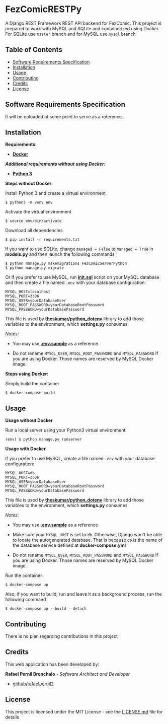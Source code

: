 # FezComicRESTPy
A Django REST Framework REST API backend for FezComic. This project is prepared to work with MySQL and SQLite and containerized using Docker. For SQLite use ``master`` branch and for MySQL use ``mysql`` branch
## Table of Contents
- [Software Requirements Specification](#software-requirements-specification)
- [Installation](#installation)
- [Usage](#usage)
- [Contributing](#contributing)
- [Credits](#credits)
- [License](#license)
## Software Requirements Specification
It will be uploaded at some point to serve as a reference.
## Installation
**Requirements:**
* [**Docker**](https://www.docker.com/)

***Additional requirements without using Docker:***
* [**Python 3**](https://www.python.org/downloads/)


**Steps without Docker:**

Install Python 3 and create a virtual environment
``` shell
$ python3 -m venv env
```
Activate the virtual environment
``` shell
$ source env/bin/activate
```
Download all dependencies
``` shell
$ pip install -r requirements.txt
```
If you want to use SQLite, change ``managed = False`` to ``managed = True`` in **models.py** and then launch the following commands
``` shell
$ python manage.py makemigrations FezComicServerPython
$ python manage.py migrate
```
Or if you prefer to use MySQL, run [**init.sql**](init.sql) script on your MySQL database and then create a file named ``.env`` with your database configuration:
``` properties
MYSQL_HOST=localhost
MYSQL_PORT=3306
MYSQL_USER=yourDatabaseUser
MYSQL_ROOT_PASSWORD=yourDatabaseRootPassword
MYSQL_PASSWORD=yourDatabasePassword
```
This file is used by [**theskumar/python_dotenv**](https://github.com/theskumar/python-dotenv) library to add those variables to the environment, which **settings.py** consumes.

*Notes:*

- You may use [**.env.sample**](.env.sample) as a reference

- Do not rename ``MYSQL_USER``, ``MYSQL_ROOT_PASSWORD`` and ``MYSQL_PASSWORD`` if you are using Docker. Those names are reserved by MySQL Docker image.


**Steps using Docker:**

Simply build the container
``` shell
$ docker-compose build
```

## Usage
**Usage without Docker**

Run a local server using your Python3 virtual environment
``` shell
(env) $ python manage.py runserver
```

**Usage with Docker**

If you prefer to use MySQL, create a file named ``.env`` with your database configuration:
``` properties
MYSQL_HOST=db
MYSQL_PORT=3306
MYSQL_USER=yourDatabaseUser
MYSQL_ROOT_PASSWORD=yourDatabaseRootPassword
MYSQL_PASSWORD=yourDatabasePassword
```
This file is used by [**theskumar/python_dotenv**](https://github.com/theskumar/python-dotenv) library to add those variables to the environment, which **settings.py** consumes.

*Notes:*

- You may use [**.env.sample**](.env.sample) as a reference

- Make sure your ``MYSQL_HOST`` is set to ``db``. Otherwise, Django won't be able to locate the autogenerated database. That is because ``db`` is the name of the database service defined at **docker-compose.yml**

- Do not rename ``MYSQL_USER``, ``MYSQL_ROOT_PASSWORD`` and ``MYSQL_PASSWORD`` if you are using Docker. Those names are reserved by MySQL Docker image.


Run the container.

``` shell
$ docker-compose up
```
Also, if you want to build, run and leave it as a background process, run the following command
``` shell
$ docker-compose up --build --detach
```


## Contributing
There is no plan regarding contributions in this project
## Credits
This web application has been developed by:

**Rafael Pernil Bronchalo** - *Software Architect and Developer*

* [github/rafaelpernil2](https://github.com/rafaelpernil2)

## License
This project is licensed under the MIT License - see the [LICENSE.md](LICENSE.md) file for details
